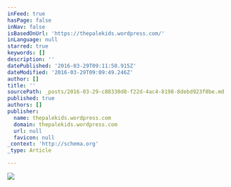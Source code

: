 ```yaml
---
inFeed: true
hasPage: false
inNav: false
isBasedOnUrl: 'https://thepalekids.wordpress.com/'
inLanguage: null
starred: true
keywords: []
description: ''
datePublished: '2016-03-29T09:11:50.915Z'
dateModified: '2016-03-29T09:09:49.246Z'
author: []
title: ''
sourcePath: _posts/2016-03-29-c88330d0-f22d-4ac4-8198-8debd923f0be.md
published: true
authors: []
publisher:
  name: thepalekids.wordpress.com
  domain: thepalekids.wordpress.com
  url: null
  favicon: null
_context: 'http://schema.org'
_type: Article

---
```

![](https://s3-us-west-2.amazonaws.com/the-grid-img/p/d44adae8510cd73a71612bf9450260856560ced5.png)